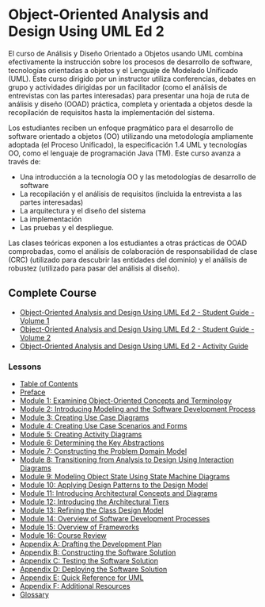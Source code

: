# Object-Oriented Analysis and Design Using UML Ed 2

El curso de Análisis y Diseño Orientado a Objetos usando UML combina efectivamente la instrucción sobre los procesos de desarrollo de software, tecnologías orientadas a objetos y el Lenguaje de Modelado Unificado (UML). Este curso dirigido por un instructor utiliza conferencias, debates en grupo y actividades dirigidas por un facilitador (como el análisis de entrevistas con las partes interesadas) para presentar una hoja de ruta de análisis y diseño (OOAD) práctica, completa y orientada a objetos desde la recopilación de requisitos hasta la implementación del sistema.

Los estudiantes reciben un enfoque pragmático para el desarrollo de software orientado a objetos (OO) utilizando una metodología ampliamente adoptada (el Proceso Unificado), la especificación 1.4 UML y tecnologías OO, como el lenguaje de programación Java (TM). Este curso avanza a través de: 

* Una introducción a la tecnología OO y las metodologías de desarrollo de software
* La recopilación y el análisis de requisitos (incluida la entrevista a las partes interesadas)
* La arquitectura y el diseño del sistema
* La implementación
* Las pruebas y el despliegue. 

Las clases teóricas exponen a los estudiantes a otras prácticas de OOAD comprobadas, como el análisis de colaboración de responsabilidad de clase (CRC) (utilizado para descubrir las entidades del dominio) y el análisis de robustez (utilizado para pasar del análisis al diseño).

## Complete Course

* [Object-Oriented Analysis and Design Using UML Ed 2 - Student Guide - Volume 1]()
* [Object-Oriented Analysis and Design Using UML Ed 2 - Student Guide - Volume 2]()
* [Object-Oriented Analysis and Design Using UML Ed 2 - Activity Guide]()

### Lessons

* [Table of Contents]()
* [Preface]()
* [Module 1: Examining Object-Oriented Concepts and Terminology]()
* [Module 2: Introducing Modeling and the Software Development Process]()
* [Module 3: Creating Use Case Diagrams]()
* [Module 4: Creating Use Case Scenarios and Forms]()
* [Module 5: Creating Activity Diagrams]()
* [Module 6: Determining the Key Abstractions]()
* [Module 7: Constructing the Problem Domain Model]()
* [Module 8: Transitioning from Analysis to Design Using Interaction Diagrams]()
* [Module 9: Modeling Object State Using State Machine Diagrams]()
* [Module 10: Applying Design Patterns to the Design Model]()
* [Module 11: Introducing Architectural Concepts and Diagrams]()
* [Module 12: Introducing the Architectural Tiers]()
* [Module 13: Refining the Class Design Model]()
* [Module 14: Overview of Software Development Processes]()
* [Module 15: Overview of Frameworks]()
* [Module 16: Course Review]()
* [Appendix A: Drafting the Development Plan](003_Object-Oriented_Analysis_and_Design_Using_UML_Ed_2/pdf/appendix_A.pdf)
* [Appendix B: Constructing the Software Solution](https://github.com/adolfodelarosades/Java/blob/master/temarios/003_Object-Oriented_Analysis_and_Design_Using_UML_Ed_2/pdf/appendix_B.pdf)
* [Appendix C: Testing the Software Solution](https://github.com/adolfodelarosades/Java/blob/master/temarios/003_Object-Oriented_Analysis_and_Design_Using_UML_Ed_2/pdf/appendix_C.pdf)
* [Appendix D: Deploying the Software Solution](https://github.com/adolfodelarosades/Java/blob/master/temarios/003_Object-Oriented_Analysis_and_Design_Using_UML_Ed_2/pdf/appendix_D.pdf)
* [Appendix E: Quick Reference for UML](https://github.com/adolfodelarosades/Java/blob/master/temarios/003_Object-Oriented_Analysis_and_Design_Using_UML_Ed_2/pdf/appendix_E.pdf)
* [Appendix F: Additional Resources](https://github.com/adolfodelarosades/Java/blob/master/temarios/003_Object-Oriented_Analysis_and_Design_Using_UML_Ed_2/pdf/appendix_F.pdf)
* [Glossary](https://github.com/adolfodelarosades/Java/blob/master/temarios/003_Object-Oriented_Analysis_and_Design_Using_UML_Ed_2/pdf/Glossary.pdf)
